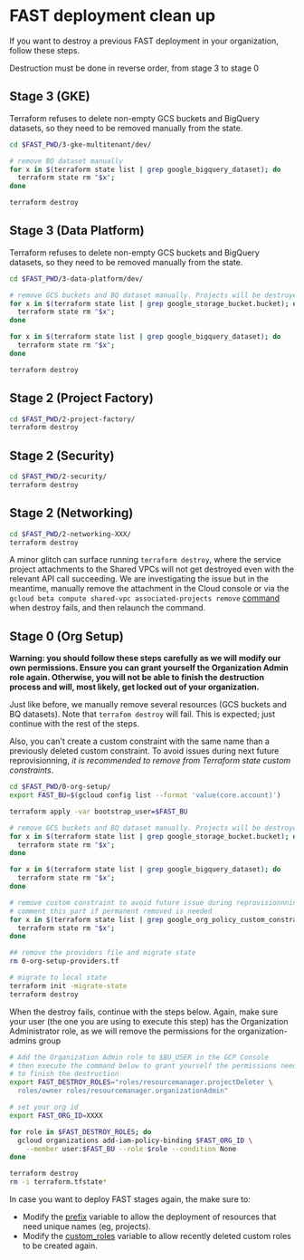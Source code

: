 # FAST deployment clean up

If you want to destroy a previous FAST deployment in your organization, follow these steps.

Destruction must be done in reverse order, from stage 3 to stage 0

## Stage 3 (GKE)

Terraform refuses to delete non-empty GCS buckets and BigQuery datasets, so they need to be removed manually from the state.

```bash
cd $FAST_PWD/3-gke-multitenant/dev/

# remove BQ dataset manually
for x in $(terraform state list | grep google_bigquery_dataset); do
  terraform state rm "$x";
done

terraform destroy
```

## Stage 3 (Data Platform)

Terraform refuses to delete non-empty GCS buckets and BigQuery datasets, so they need to be removed manually from the state.

```bash
cd $FAST_PWD/3-data-platform/dev/

# remove GCS buckets and BQ dataset manually. Projects will be destroyed anyway
for x in $(terraform state list | grep google_storage_bucket.bucket); do
  terraform state rm "$x";
done

for x in $(terraform state list | grep google_bigquery_dataset); do
  terraform state rm "$x";
done

terraform destroy
```

## Stage 2 (Project Factory)

```bash
cd $FAST_PWD/2-project-factory/
terraform destroy
```

## Stage 2 (Security)

```bash
cd $FAST_PWD/2-security/
terraform destroy
```

## Stage 2 (Networking)

```bash
cd $FAST_PWD/2-networking-XXX/
terraform destroy
```

A minor glitch can surface running `terraform destroy`, where the service project attachments to the Shared VPCs will not get destroyed even with the relevant API call succeeding. We are investigating the issue but in the meantime, manually remove the attachment in the Cloud console or via the ```gcloud beta compute shared-vpc associated-projects remove``` [command](https://cloud.google.com/sdk/gcloud/reference/beta/compute/shared-vpc/associated-projects/remove) when destroy fails, and then relaunch the command.

## Stage 0 (Org Setup)

**Warning: you should follow these steps carefully as we will modify our own permissions. Ensure you can grant yourself the Organization Admin role again. Otherwise, you will not be able to finish the destruction process and will, most likely, get locked out of your organization.**

Just like before, we manually remove several resources (GCS buckets and BQ datasets). Note that `terrafom destroy` will fail. This is expected; just continue with the rest of the steps.

Also, you can't create a custom constraint with the same name than a previously deleted custom constraint. To avoid issues during next future reprovisionning, *it is recommended to remove from Terraform state custom constraints*.

```bash
cd $FAST_PWD/0-org-setup/
export FAST_BU=$(gcloud config list --format 'value(core.account)')

terraform apply -var bootstrap_user=$FAST_BU

# remove GCS buckets and BQ dataset manually. Projects will be destroyed anyway
for x in $(terraform state list | grep google_storage_bucket.bucket); do
  terraform state rm "$x";
done

for x in $(terraform state list | grep google_bigquery_dataset); do
  terraform state rm "$x";
done

# remove custom constraint to avoid future issue during reprovisionnning. 
# comment this part if permanent removed is needed
for x in $(terraform state list | grep google_org_policy_custom_constraint); do
  terraform state rm "$x";
done

## remove the providers file and migrate state
rm 0-org-setup-providers.tf

# migrate to local state
terraform init -migrate-state
terraform destroy

```

When the destroy fails, continue with the steps below. Again, make sure your user (the one you are using to execute this step) has the Organization Administrator role, as we will remove the permissions for the organization-admins group

```bash
# Add the Organization Admin role to $BU_USER in the GCP Console
# then execute the command below to grant yourself the permissions needed
# to finish the destruction
export FAST_DESTROY_ROLES="roles/resourcemanager.projectDeleter \
  roles/owner roles/resourcemanager.organizationAdmin"

# set your org id
export FAST_ORG_ID=XXXX

for role in $FAST_DESTROY_ROLES; do
  gcloud organizations add-iam-policy-binding $FAST_ORG_ID \
    --member user:$FAST_BU --role $role --condition None
done

terraform destroy
rm -i terraform.tfstate*
```

In case you want to deploy FAST stages again, the make sure to:

* Modify the [prefix](0-org-setup/variables.tf) variable to allow the deployment of resources that need unique names (eg, projects).
* Modify the [custom_roles](0-org-setup/variables.tf) variable to allow recently deleted custom roles to be created again.
